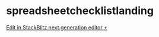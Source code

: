 # spreadsheetchecklistlanding

[Edit in StackBlitz next generation editor ⚡️](https://stackblitz.com/~/github.com/toddbrannon/spreadsheetchecklistlanding)